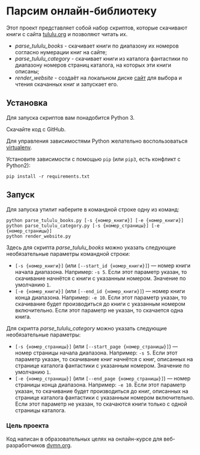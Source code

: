 # Парсим онлайн-библиотеку

Этот проект представляет собой набор скриптов, которые скачивают книги с сайта [tululu.org](https://tululu.org/) и позволяют читать их.
- *parse_tululu_books* - скачивает книги по диапазону их номеров согласно нумерации книг на сайте;
- *parse_tululu_category* - скачивает книги из каталога фантастики по диапазону номеров страниц каталога, на которых эти книги описаны;
- *render_website* - создаёт на локальном диске [сайт](http://127.0.0.1:5500/) для выбора и чтения скачанных книг и запускает его.

## Установка

Для запуска скриптов вам понадобится Python 3.

Скачайте код с GitHub.

Для управления зависимостями Python желательно воспользоваться [virtualenv](https://pypi.org/project/virtualenv/).

Установите зависимости с помощью `pip` (или `pip3`, есть конфликт с Python2):
```
pip install -r requirements.txt
```

## Запуск

Для запуска утилит наберите в командной строке одну из команд:
```
python parse_tululu_books.py [-s {номер_книги}] [-e {номер_книги}]
python parse_tululu_category.py [-s {номер_страницы}] [-e {номер_страницы}]
python render_website.py
```
Здесь для скрипта *parse_tululu_books* можно указать следующие необязательные параметры командной строки:<br>
- `[-s {номер_книги}]` (или `[--start_id {номер_книги}]`) — номер книги начала диапазона. Например: `-s 5`. Если этот параметр указан, то скачивание начнётся с книги с указанным номером. Значение по умолчанию `1`.
- `[-e {номер_книги}]` (или `[--end_id {номер_книги}]`) — номер книги конца диапазона. Например: `-e 10`. Если этот параметр указан, то скачивание будет производиться до книги с указанным номером включительно. Если этот параметр не указан, то скачается одна книга.

Для скрипта *parse_tululu_category* можно указать следующие необязательные параметры:
- `[-s {номер_страницы}]` (или `[--start_page {номер_страницы}]`) — номер страницы начала диапазона. Например: `-s 5`. Если этот параметр указан, то скачивание книг начнётся с книг, описанных на странице каталога фантастики с указанным номером. Значение по умолчанию `1`.
- `[-e {номер_страницы}]` (или `[--end_page {номер_страницы}]`) — номер страницы конца диапазона. Например: `-e 10`. Если этот параметр указан, то скачивание будет производиться до книг, описанных на странице каталога фантастики с указанным номером включительно. Если этот параметр не указан, то скачаются книги только с одной страницы каталога.

### Цель проекта

Код написан в образовательных целях на онлайн-курсе для веб-разработчиков [dvmn.org](https://dvmn.org/).